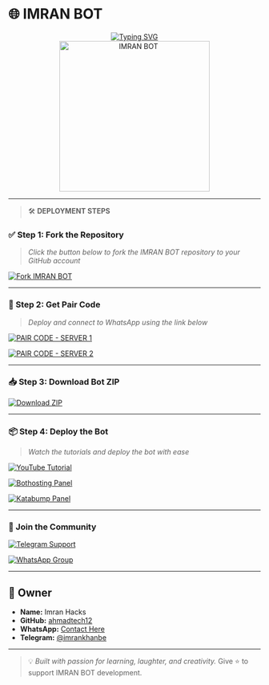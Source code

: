 # 🌐 IMRAN BOT

<div align="center"> 
  <a href="https://git.io/typing-svg"> 
    <img src="https://readme-typing-svg.demolab.com?font=Rockwell&size=50&pause=1000&color=33ff00&center=true&width=910&height=100&lines=IMRAN-BOT;Multi+Device+WhatsApp+Bot;Made+with+❤️+by+Imran+Hacks" alt="Typing SVG" />
  </a> 
</div> 

<div align="center"> 
  <a href="https://youtube.com/@mr_unique_hacker"> 
    <img src="https://telegra.ph/file/60a40106a4ecb38ccf799.jpg" alt="IMRAN BOT" height="300"> 
  </a> 
</div>

---

> 🛠️ **DEPLOYMENT STEPS**

### ✅ Step 1: Fork the Repository

> _Click the button below to fork the IMRAN BOT repository to your GitHub account_

[![Fork IMRAN BOT](https://img.shields.io/badge/Fork%20Repo-100000?style=for-the-badge&logo=git&logoColor=white&labelColor=black&color=darkgreen)](https://github.com/ahmadtech12/IMRAN-BOT/fork)

---

### 🔑 Step 2: Get Pair Code

> _Deploy and connect to WhatsApp using the link below_

[![PAIR CODE - SERVER 1](https://img.shields.io/badge/GET%20PAIR%20CODE-Server%201-green?style=for-the-badge)](https://sessions-june2.onrender.com)

[![PAIR CODE - SERVER 2](https://img.shields.io/badge/GET%20PAIR%20CODE-Server%202-darkgreen?style=for-the-badge)](https://sessions-june2.onrender.com)

---

### 📥 Step 3: Download Bot ZIP

[![Download ZIP](https://img.shields.io/badge/Download%20ZIP-purple?style=for-the-badge&logo=github)](https://codeload.github.com/ahmadtech12/IMRAN-BOT/zip/refs/heads/main)

---

### 📦 Step 4: Deploy the Bot

> _Watch the tutorials and deploy the bot with ease_

[![YouTube Tutorial](https://img.shields.io/badge/Tutorial-YouTube-red?style=for-the-badge&logo=youtube)](https://youtu.be/aZMUw_YkcwI?si=xxHilfRhsPUM3-fW)

[![Bothosting Panel](https://img.shields.io/badge/Bothosting.net-green?style=for-the-badge)](https://bot-hosting.net/?aff=1068419752923508776)

[![Katabump Panel](https://img.shields.io/badge/Katabump.com-purple?style=for-the-badge&logo=server)](https://dashboard.katabump.com/auth/login#adc462)

---

### 💬 Join the Community

[![Telegram Support](https://img.shields.io/badge/Join%20Telegram-0078E7?style=for-the-badge&logo=telegram)](https://t.me/imrankhanbe)

[![WhatsApp Group](https://img.shields.io/badge/Join%20WhatsApp-25D366?style=for-the-badge&logo=whatsapp)](https://chat.whatsapp.com/HjdQiZQQWZY6IqAcAmYOgT?mode=r_t)

---

## 👤 Owner

- **Name:** Imran Hacks  
- **GitHub:** [ahmadtech12](https://github.com/ahmadtech12)  
- **WhatsApp:** [Contact Here](https://wa.me/639691465580)  
- **Telegram:** [@imrankhanbe](https://t.me/imrankhanbe)  

---

> 💡 *Built with passion for learning, laughter, and creativity.*
> Give ⭐ to support IMRAN BOT development.
